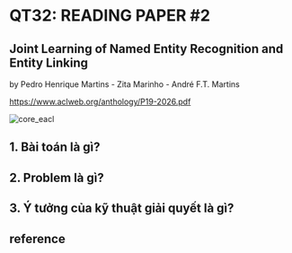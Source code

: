 # QT32: READING PAPER #2

## Joint Learning of Named Entity Recognition and Entity Linking
by Pedro Henrique Martins - Zita Marinho - André F.T. Martins 

https://www.aclweb.org/anthology/P19-2026.pdf

![core_eacl](https://user-images.githubusercontent.com/79246748/119259556-016b6b80-bbf9-11eb-8835-473c42f9cc39.png)

## 1. Bài toán là gì?
## 2. Problem là gì? 
## 3. Ý tưởng của kỹ thuật giải quyết là gì?

## reference
